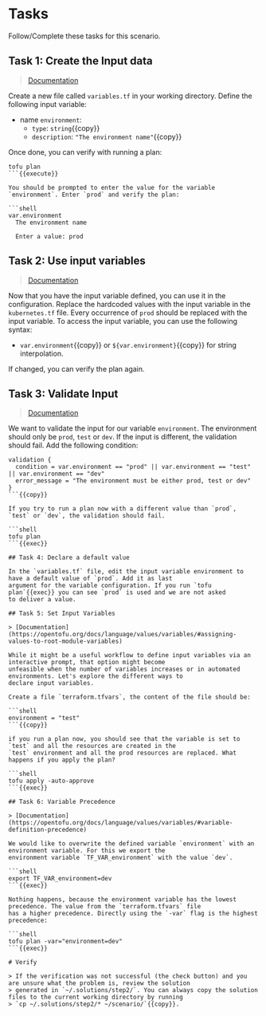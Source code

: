 # Tasks

Follow/Complete these tasks for this scenario.

## Task 1: Create the Input data

> [Documentation](https://opentofu.org/docs/language/values/variables/#declaring-an-input-variable)

Create a new file called `variables.tf` in your working directory. Define the following input variable:

* name `environment`:
  * `type`: `string`{{copy}}
  * `description`: `"The environment name"`{{copy}}

Once done, you can verify with running a plan:

```shell
tofu plan
```{{execute}}

You should be prompted to enter the value for the variable `environment`. Enter `prod` and verify the plan:

```shell
var.environment
  The environment name

  Enter a value: prod
```

## Task 2: Use input variables

> [Documentation](https://opentofu.org/docs/language/values/variables/#using-input-variable-values)

Now that you have the input variable defined, you can use it in the configuration. Replace the hardcoded values with the
input variable in the `kubernetes.tf` file. Every occurrence of `prod` should be replaced with the input variable. To
access the input variable, you can use the following syntax:

* `var.environment`{{copy}} or `${var.environment}`{{copy}} for string interpolation.

If changed, you can verify the plan again.

## Task 3: Validate Input

> [Documentation](https://opentofu.org/docs/language/values/variables/#custom-validation-rules)

We want to validate the input for our variable `environment`. The environment should only be `prod`, `test` or `dev`. If
the input is different, the validation should fail. Add the following condition:

```hcl
validation {
  condition = var.environment == "prod" || var.environment == "test" || var.environment == "dev"
  error_message = "The environment must be either prod, test or dev"
}
```{{copy}}

If you try to run a plan now with a different value than `prod`, `test` or `dev`, the validation should fail.

```shell
tofu plan
```{{exec}}

## Task 4: Declare a default value

In the `variables.tf` file, edit the input variable environment to have a default value of `prod`. Add it as last
argument for the variable configuration. If you run `tofu plan`{{exec}} you can see `prod` is used and we are not asked
to deliver a value.

## Task 5: Set Input Variables

> [Documentation](https://opentofu.org/docs/language/values/variables/#assigning-values-to-root-module-variables)

While it might be a useful workflow to define input variables via an interactive prompt, that option might become
unfeasible when the number of variables increases or in automated environments. Let's explore the different ways to
declare input variables.

Create a file `terraform.tfvars`, the content of the file should be:

```shell
environment = "test"
```{{copy}}

if you run a plan now, you should see that the variable is set to `test` and all the resources are created in the
`test` environment and all the prod resources are replaced. What happens if you apply the plan?

```shell
tofu apply -auto-approve
```{{exec}}

## Task 6: Variable Precedence

> [Documentation](https://opentofu.org/docs/language/values/variables/#variable-definition-precedence)

We would like to overwrite the defined variable `environment` with an environment variable. For this we export the
environment variable `TF_VAR_environment` with the value `dev`.

```shell
export TF_VAR_environment=dev
```{{exec}}

Nothing happens, because the environment variable has the lowest precedence. The value from the `terraform.tfvars` file
has a higher precedence. Directly using the `-var` flag is the highest precedence:

```shell
tofu plan -var="environment=dev"
```{{exec}}

# Verify

> If the verification was not successful (the check button) and you are unsure what the problem is, review the solution
> generated in `~/.solutions/step2/`. You can always copy the solution files to the current working directory by running
> `cp ~/.solutions/step2/* ~/scenario/`{{copy}}.
